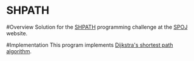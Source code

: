 SHPATH
======

#Overview
Solution for the <a href=http://www.spoj.com/problems/SHPATH/>SHPATH</A> programming challenge at the <a href=http://www.spoj.com>SPOJ</a> website.

#Implementation
This program implements <a href=http://en.wikipedia.org/wiki/Dijkstra%27s_algorithm>Dijkstra's shortest path algorithm</a>.

